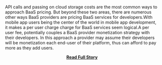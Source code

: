 <p>API calls and passing on cloud storage costs are the most common ways to approach BaaS pricing.&nbsp;But beyond these two areas, there are numerous other ways BaaS providers are pricing BaaS services for developers.With mobile app users being the center of the world in mobile app development, it makes a per user charge charge for BaaS services seem logical.A per user fee, potentially couples a BaaS provider monetization strategy with their developers.&nbsp;In this approach a provider may assume their developers will be monetization each end-user of their platform, thus can afford to pay more as they add users.</p>
<center><p><a href="http://www.apievangelist.com/2013/05/04/what-are-some-of-the-other-approaches-baas-providers-are-taking-with-pricing/" style='padding:25px; font-sze:18px; font-weight: bold;'>Read Full Story</a></p></center>
